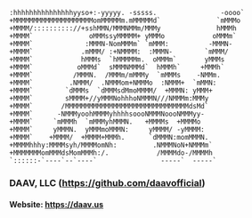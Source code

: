     :hhhhhhhhhhhhhhhyyso+:-yyyyy. -sssss.                -oooo` 
    +MMMMMMMMMMMMMMMMMMMMomMMMMMm.mMMMMMd`              `mMMMo  
    +MMMM/:::::::::://+sshMMN/MMMNMMm/MMMy              hMMMh   
    +MMMM`              oMMMssyMMMMM+ yMMMo            oMMMm`   
    +MMMM`             :MMMN-NomMMMm` `mMMM:          -MMMN-    
    +MMMM`            .mMMM/ :+NMMMM:  :MMMN-        `mMMM/     
    +MMMM`            hMMMs  `hMMMMMm.  oMMMm`       yMMMs      
    +MMMM`           oMMMd`  sMMMNMMMd`  hMMMh`     +MMMh`      
    +MMMM`          /MMMN.  /MMMm/mMMMy  `mMMMs    -NMMm.       
    +MMMM`         .NMMM/  .NMMMom+NMMMo  :NMMM+  `mMMN:        
    +MMMM`        `dMMMs  `dMMMsdMmoMMMM/  +MMMN: yMMM+         
    +MMMM`        sMMMM+//yMMMNohhhoNMMMN///NMMMm:MMMy          
    +MMMM`       /MMMMMMMMMMMMMMMMMMMMMMMMMMMMMMMdsMd`          
    +MMMM`      -NMMMyoohMMMMyhhhhsoooNMMMNoooNMMMyy-           
    +MMMM`     `mMMMh  `mMMMyhMMMN.   +MMMMs  +MMMMo            
    +MMMM`     yMMMN.  yMMMmoMMMN:     yMMMM/ -yMMMM:           
    +MMMM`    +MMMM/  +MMMM+MMMh.      `dMMMN:momMMMN.          
    +MMMMhhhy:MMMMsyh/MMMMomNh:         .NMMMNoN+NMMMm`         
    +MMMMMMMomMMMdsMomMMMh:/.            /MMMMdo-/MMMMh         
    `::::::-`----`--`----`                -----`  -----`        
### DAAV, LLC (https://github.com/daavofficial)
#### Website: https://daav.us
